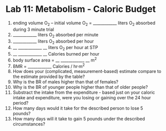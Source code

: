 # Lab 11: Metabolism - Caloric Budget

1. ending volume O<sub>2</sub> – initial volume O<sub>2</sub> = ____________ liters O<sub>2</sub> absorbed during 3 minute trial
2.  ____________ liters O<sub>2</sub> absorbed per minute
3.  ____________  liters O<sub>2</sub> absorbed per hour
4. __ ____________ __ liters O<sub>2</sub> per hour at STP
5. __ ____________ __ Calories burned per hour
6. body surface area = __ ____________ __ m<sup>2</sup>
7. BMR =  ____________  Calories / hr·m<sup>2</sup>
8. How does your (complicated, measurement-based) estimate compare to the estimate
   provided by the table?
9. Why is the BR of males higher than that of females?
10. Why is the BR of younger people higher than that of older people?
11. Substract the intake from the expenditure - based just on your caloric intake and
    expenditure, were you losing or gaining over the 24 hour period?
12. How many days would it take for the described person to lose 5 pounds?
13. How many days will it take to gain 5 pounds under the described circumstances?